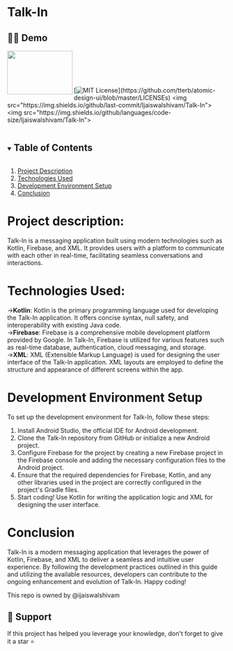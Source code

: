
# Talk-In
## 👨‍💻 Demo

<img src="https://github.com/Ijaiswalshivam/Talk-In/assets/94839938/9193b96a-ba36-4754-bb69-a97525b12009" align="left" height="100" width="150" >
<br>
<br>
<br>
<br>


[![MIT License](https://img.shields.io/apm/l/atomic-design-ui.svg?)](https://github.com/tterb/atomic-design-ui/blob/master/LICENSEs)
<img src="https://img.shields.io/github/last-commit/Ijaiswalshivam/Talk-In">
<img src="https://img.shields.io/github/languages/code-size/Ijaiswalshivam/Talk-In">

<!-- TABLE OF CONTENTS -->

<details open="open">
  <summary><h2 style="display: inline-block">Table of Contents</h2></summary>
  <ol>
    <li>
      <a href="#1 Project Description">Project Description</a>
    </li>
    <li>
      <a href="#2 Technologies Used">Technologies Used</a>
    </li>
    <li>
      <a href="#3 Development Environment Setup">Development Environment Setup</a>
    </li>
    <li>
      <a href="#7 Conclusion">Conclusion</a>
    </li>
  </ol>
</details>

# <a name="1 Project Description">Project description:</a>


Talk-In is a messaging application built using modern technologies such as Kotlin, Firebase, and XML. It provides users with a platform to communicate with each other in real-time, facilitating seamless conversations and interactions.


# <a name="2 Technologies Used">Technologies Used:</a>

-><b>Kotlin</b>: Kotlin is the primary programming language used for developing the Talk-In application. It offers concise syntax, null safety, and interoperability with existing Java code.<br>
-><b>Firebase</b>: Firebase is a comprehensive mobile development platform provided by Google. In Talk-In, Firebase is utilized for various features such as real-time database, authentication, cloud messaging, and storage.<br>
-><b>XML</b>: XML (Extensible Markup Language) is used for designing the user interface of the Talk-In application. XML layouts are employed to define the structure and appearance of different screens within the app.

# <a name="3 Development Environment Setup">Development Environment Setup</a>

To set up the development environment for Talk-In, follow these steps:

1. Install Android Studio, the official IDE for Android development.
2. Clone the Talk-In repository from GitHub or initialize a new Android project.
3. Configure Firebase for the project by creating a new Firebase project in the Firebase console and adding the necessary configuration files to the Android project.
4. Ensure that the required dependencies for Firebase, Kotlin, and any other libraries used in the project are correctly configured in the project's Gradle files.
5. Start coding! Use Kotlin for writing the application logic and XML for designing the user interface.


# <a name="7 Conclusion">Conclusion</a>

Talk-In is a modern messaging application that leverages the power of Kotlin, Firebase, and XML to deliver a seamless and intuitive user experience. By following the development practices outlined in this guide and utilizing the available resources, developers can contribute to the ongoing enhancement and evolution of Talk-In.
Happy coding!


This repo is owned by @ijaiswalshivam



## 🙏 Support

If this project has helped you leverage your knowledge, don't forget to give it a star ⭐️
